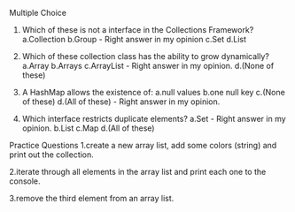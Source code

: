 Multiple Choice 

1. Which of these is not a interface in the Collections Framework? 
   a.Collection 
   b.Group - Right answer in my opinion 
   c.Set 
   d.List


2. Which of these collection class has the ability to grow dynamically? 
   a.Array 
   b.Arrays 
   c.ArrayList - Right answer in my opinion. 
   d.(None of these)

3. A HashMap allows the existence of:
   a.null values b.one null key 
   c.(None of these)
   d.(All of these) - Right answer in my opinion. 

4. Which interface restricts duplicate elements? 
   a.Set - Right answer in my opinion. 
   b.List 
   c.Map 
   d.(All of these)



Practice Questions
1.create a new array list, add some colors (string) and print out the collection.

2.iterate through all elements in the array list and print each one to the console.

3.remove the third element from an array list.
